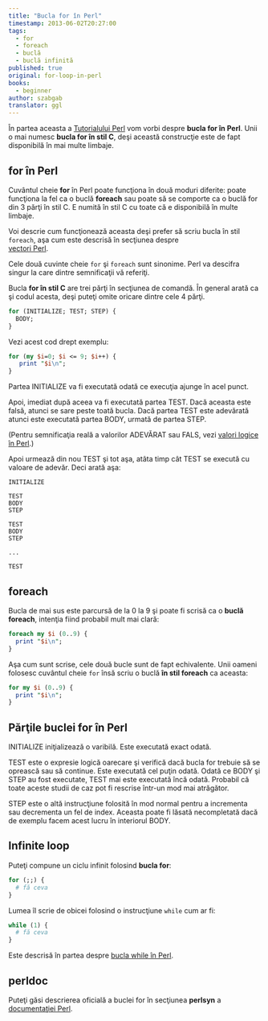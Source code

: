 ```yaml
---
title: "Bucla for în Perl"
timestamp: 2013-06-02T20:27:00
tags:
  - for
  - foreach
  - buclă
  - buclă infinită
published: true
original: for-loop-in-perl
books:
  - beginner
author: szabgab
translator: ggl
---
```



În partea aceasta a [Tutorialului Perl](perl-tutorial) vom vorbi despre 
<b>bucla for în Perl</b>. Unii o mai numesc <b>bucla for în stil C</b>, deşi această
construcţie este de fapt disponibilă în mai multe limbaje.


## for în Perl

Cuvântul cheie <b>for</b> în Perl poate funcţiona în două moduri diferite:
poate funcţiona la fel ca o buclă <b>foreach</b> sau poate să se comporte
ca o buclă for din 3 părţi în stil C. E numită în stil C cu toate că e disponibilă în multe
limbaje.

Voi descrie cum funcţionează aceasta deşi prefer să scriu bucla în stil `foreach`,
aşa cum este descrisă în secţiunea despre  
[vectori Perl](https://perlmaven.com/perl-arrays).


Cele două cuvinte cheie `for` şi `foreach` sunt sinonime.
Perl va descifra singur la care dintre semnificaţii vă referiţi.

Bucla <b>for în stil C</b> are trei părţi în secţiunea de comandă. În general arată ca şi
codul acesta, deşi puteţi omite oricare dintre cele 4 părţi.

```perl
for (INITIALIZE; TEST; STEP) {
  BODY;
}
```

Vezi acest cod drept exemplu:

```perl
for (my $i=0; $i <= 9; $i++) {
   print "$i\n";
}
```

Partea INITIALIZE va fi executată odată ce execuţia ajunge în acel punct.

Apoi, imediat după aceea va fi executată partea TEST. Dacă aceasta este falsă, atunci se sare peste
toată bucla. Dacă partea TEST este adevărată atunci este executată partea BODY, urmată de partea
STEP.

(Pentru semnificaţia reală a valorilor ADEVĂRAT sau FALS, vezi
[valori logice în Perl](https://perlmaven.com/boolean-values-in-perl).)

Apoi urmează din nou TEST şi tot aşa, atâta timp cât TEST se execută cu valoare de adevăr. 
Deci arată aşa:

```
INITIALIZE

TEST
BODY
STEP

TEST
BODY
STEP

...

TEST
```


## foreach

Bucla de mai sus este parcursă de la 0 la 9 şi poate fi scrisă ca o <b>buclă foreach</b>,
intenţia fiind probabil mult mai clară:

```perl
foreach my $i (0..9) {
  print "$i\n";
}
```

Aşa cum sunt scrise, cele două bucle sunt de fapt echivalente. Unii oameni folosesc
cuvântul cheie `for` însă scriu o buclă <b>în stil foreach</b> ca aceasta:

```perl
for my $i (0..9) {
  print "$i\n";
}
```

## Părţile buclei for în Perl

INITIALIZE iniţializează o varibilă. Este executată exact odată.

TEST este o expresie logică  oarecare şi verifică dacă bucla for trebuie să se oprească sau
să continue. Este executată cel puţin odată. Odată ce BODY şi STEP au fost executate, TEST
mai este executată încă odată. Probabil că toate aceste studii de caz pot fi rescrise într-un mod
mai atrăgător.

STEP este o altă instrucţiune folosită în mod normal pentru a incrementa sau decrementa un fel
de index. Aceasta poate fi lăsată necompletată dacă de exemplu facem acest lucru în interiorul
BODY.

## Infinite loop

Puteţi compune un ciclu infinit folosind <b>bucla for</b>:

```perl
for (;;) {
  # fă ceva
}
```

Lumea îl scrie de obicei folosind o instrucţiune `while` cum ar fi:

```perl
while (1) {
  # fă ceva
}
```

Este descrisă în partea despre <a href="https://perlmaven.com/while-loop">bucla while
în Perl</a>.

## perldoc

Puteţi găsi descrierea oficială a buclei for în secţiunea <b>perlsyn</b> a
[documentaţiei Perl](http://perldoc.perl.org/perlsyn.html#For-Loops).




